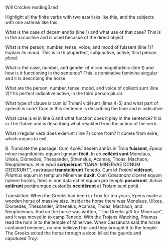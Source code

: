 Will Crocker reading3.md

Highlight all the finite verbs with two asterisks like this, and the subjects with one asterisk like this.

What is the case of decem annōs (line 1) and what use of that case? This is in the accusitive and is used becasue of the direct object

What is the person, number, tense, voice, and mood of fuissent (line 1)? Explain its mood. This is in th pluperfect, subjunctive, active, third person plural. 

What is the case, number, and gender of mirae magnitūdinis (line 1) and how is it functioning in the sentence? This is nominative feminine singular and it is describing the horse. 

What are the person, number, tense, mood, and voice of collecti sunt (line 2)? Its perfect indicative active, in the third person plural. 

What type of clause is cum id Troianī vidērunt (lines 4-5) and what part of speech is cum? Cum in this sentence is describing the time and is indicative

What case is ei in line 6 and what function does it play in the sentence? It is in  The Dative and is describing what resukted from the action of the verb.

What irregular verb does exierunt (line 7) come from? It comes from exire, which means to exit. 

B. Translate the passage.
Cum *Achīvī* decem annōs in Troia **fuissent**, *Epeus* mirae magnitūdinis equum ligneum **fēcit**. 
In *eō* **collēctī sunt** Menelaus, Ulixēs, Diomedes, Thessander, Sthenelus, Acamas, Thoas, Machaon, Neoptolemus. 
et in *equō* **scripsērunt** “DANAI MINERVAE DONUM DEDERUNT”, castraque **transtulērunt** Tenedo. 
Cum id *Troianī* **vidērunt**, *Priamus* equum in templum Minervae **duxit**. 
Cum *Cassandra* diceret equum habere hostes, fidēs eī non data est et equum pro templō **posuērunt**. 
*Achīvī* **exiērunt** portārumque custodēs **occidērunt** et Troiam sunt potitī.

Translation: When the Greeks had been in Troy for ten years, Epeus made a wooden horse of massive size.
Inside the horse there was Menelaus, Ulixes, Diomedes, Thessander, Sthenelus, Acamas, Thoas, Machaon, and Neoptolemus.
And on the horse was written, "The Greeks gift for Minervae", and it was moved in to camp Tenedo.
With the Trojans Watching, Priamus lead the hors in to the temple of Minervae.
When Cassandra said the horse contained enemies, no one believed her and they brought it to the temple.
The Greeks exited the horse through a door, killed the gaurds and caputured Troy.
